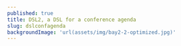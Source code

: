 ```yaml
---
published: true
title: DSL2, a DSL for a conference agenda
slug: dslconfagenda
backgroundImage: 'url(assets/img/bay2-2-optimized.jpg)'
---
```


